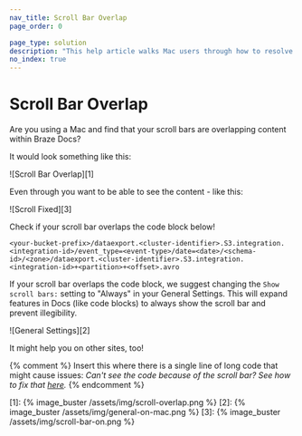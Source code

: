 ```yaml
---
nav_title: Scroll Bar Overlap
page_order: 0

page_type: solution
description: "This help article walks Mac users through how to resolve scroll bars overlapping content within Braze docs."
no_index: true
---
```


# Scroll Bar Overlap

Are you using a Mac and find that your scroll bars are overlapping content within Braze Docs?

It would look something like this:

![Scroll Bar Overlap][1]

Even through you want to be able to see the content - like this:

![Scroll Fixed][3]

Check if your scroll bar overlaps the code block below!

```
<your-bucket-prefix>/dataexport.<cluster-identifier>.S3.integration.<integration-id>/event_type=<event-type>/date=<date>/<schema-id>/<zone>/dataexport.<cluster-identifier>.S3.integration.<integration-id>+<partition>+<offset>.avro
```

If your scroll bar overlaps the code block, we suggest changing the `Show scroll bars:` setting to "Always" in your General Settings. This will expand features in Docs (like code blocks) to always show the scroll bar and prevent illegibility.

![General Settings][2]

It might help you on other sites, too!


{% comment %}
Insert this where there is a single line of long code that might cause issues:
_Can't see the code because of the scroll bar? See how to fix that [here]({{site.baseurl}}/help/help_articles/docs/scroll_bar_overlap/)._
{% endcomment %}

[1]: {% image_buster /assets/img/scroll-overlap.png %}
[2]: {% image_buster /assets/img/general-on-mac.png %}
[3]: {% image_buster /assets/img/scroll-bar-on.png %}
